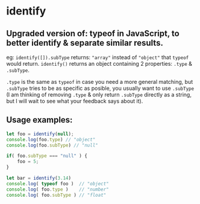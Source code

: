 # identify

## Upgraded version of: typeof in JavaScript, to better identify & separate similar results.

eg: `identify([]).subType` returns: `"array"` instead of `"object"` that `typeof` would return. 
`identify()` returns an object containing 2 properties: `.type` & `.subType`.

`.type` is the same as `typeof` in case you need a more general matching, but `.subType` tries to be as specific as posible, you usually want to use `.subType` (I am thinking of removing `.type` & only return `.subType` directly as a string, but I will wait to see what your feedback says about it).

## Usage examples:
```javascript
let foo = identify(null);
console.log(foo.type) // "object"
console.log(foo.subType) // "null"

if( foo.subType === "null" ) {
    foo = 5;
}

let bar = identify(3.14)
console.log( typeof foo )  // "object"
console.log( foo.type )    // "number"
console.log( foo.subType ) // "float"
```

